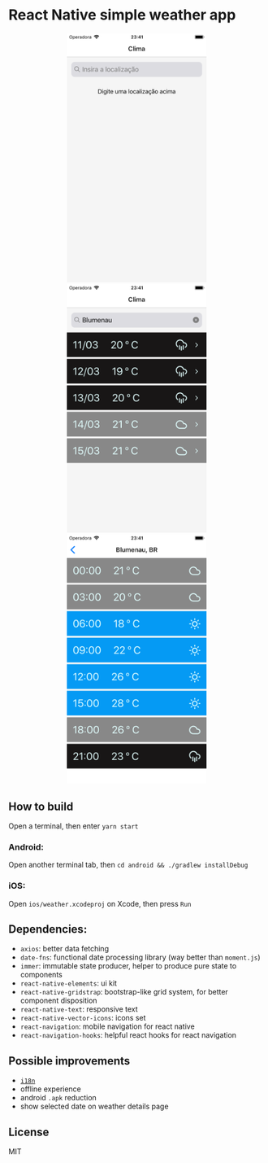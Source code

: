 # React Native simple weather app

<p align="center">
  <img src="https://raw.githubusercontent.com/zaguiini/react-native-weather/master/screenshots/initial.png" width="275" alt="Initial screen" />

  <img src="https://raw.githubusercontent.com/zaguiini/react-native-weather/master/screenshots/summary.png" width="275" alt="Weather summary" />

  <img src="https://raw.githubusercontent.com/zaguiini/react-native-weather/master/screenshots/details.png" width="275" alt="Weather details" />
</p>

## How to build

Open a terminal, then enter `yarn start`

### Android:

Open another terminal tab, then `cd android && ./gradlew installDebug`

### iOS:

Open `ios/weather.xcodeproj` on Xcode, then press `Run`

## Dependencies:

- `axios`: better data fetching
- `date-fns`: functional date processing library (way better than `moment.js`)
- `immer`: immutable state producer, helper to produce pure state to components
- `react-native-elements`: ui kit
- `react-native-gridstrap`: bootstrap-like grid system, for better component disposition
- `react-native-text`: responsive text
- `react-native-vector-icons`: icons set
- `react-navigation`: mobile navigation for react native
- `react-navigation-hooks`: helpful react hooks for react navigation

## Possible improvements

- [`i18n`](<https://pt.wikipedia.org/wiki/Internacionaliza%C3%A7%C3%A3o_(inform%C3%A1tica)>)
- offline experience
- android `.apk` reduction
- show selected date on weather details page

## License

MIT
